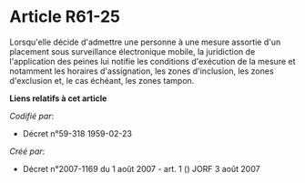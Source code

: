 # Article R61-25

Lorsqu'elle décide d'admettre une personne à une mesure assortie d'un placement sous surveillance électronique mobile, la
juridiction de l'application des peines lui notifie les conditions d'exécution de la mesure et notamment les horaires
d'assignation, les zones d'inclusion, les zones d'exclusion et, le cas échéant, les zones tampon.

**Liens relatifs à cet article**

_Codifié par_:

  - Décret n°59-318 1959-02-23

_Créé par_:

  - Décret n°2007-1169 du 1 août 2007 - art. 1 () JORF 3 août 2007
